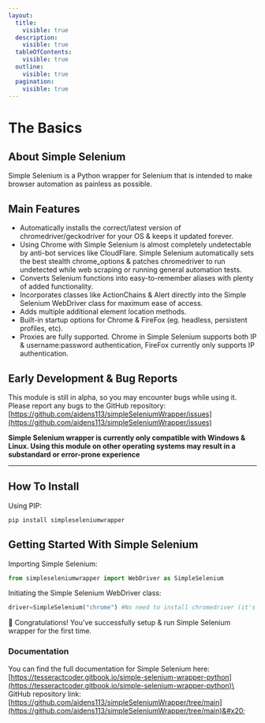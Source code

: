 ```yaml
---
layout:
  title:
    visible: true
  description:
    visible: true
  tableOfContents:
    visible: true
  outline:
    visible: true
  pagination:
    visible: true
---
```


# The Basics

## About Simple Selenium

Simple Selenium is a Python wrapper for Selenium that is intended to make browser automation as painless as possible.

## Main Features

* Automatically installs the correct/latest version of chromedriver/geckodriver for your OS & keeps it updated forever.
* Using Chrome with Simple Selenium is almost completely undetectable by anti-bot services like CloudFlare. Simple Selenium automatically sets the best stealth chrome\_options & patches chromedriver to run undetected while web scraping or running general automation tests.
* Converts Selenium functions into easy-to-remember aliases with plenty of added functionality.
* Incorporates classes like ActionChains & Alert directly into the Simple Selenium WebDriver class for maximum ease of access.
* Adds multiple additional element location methods.
* Built-in startup options for Chrome & FireFox (eg. headless, persistent profiles, etc).
* Proxies are fully supported. Chrome in Simple Selenium supports both IP & username:password authentication, FireFox currently only supports IP authentication.

## Early Development & Bug Reports

This module is still in alpha, so you may encounter bugs while using it. Please report any bugs to the GitHub repository: [https://github.com/aidens113/simpleSeleniumWrapper/issues](https://github.com/aidens113/simpleSeleniumWrapper/issues)

**Simple Selenium wrapper is currently only compatible with Windows & Linux. Using this module on other operating systems may result in a substandard or error-prone experience**

***

## How To Install

Using PIP:

```bash
pip install simpleseleniumwrapper
```

## Getting Started With Simple Selenium

Importing Simple Selenium:

```python
from simpleseleniumwrapper import WebDriver as SimpleSelenium
```

Initiating the Simple Selenium WebDriver class:

```python
driver=SimpleSelenium("chrome") #No need to install chromedriver (it's done automatically by Simple Selenium)
```

🎉 Congratulations! You've successfully setup & run Simple Selenium wrapper for the first time.

### Documentation

You can find the full documentation for Simple Selenium here: [https://tesseractcoder.gitbook.io/simple-selenium-wrapper-python](https://tesseractcoder.gitbook.io/simple-selenium-wrapper-python)\
\
GitHub repository link: [https://github.com/aidens113/simpleSeleniumWrapper/tree/main](https://github.com/aidens113/simpleSeleniumWrapper/tree/main)&#x20;
